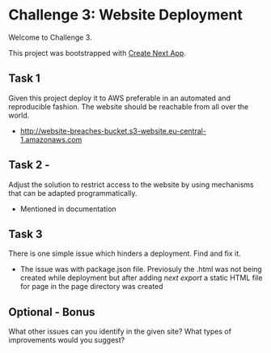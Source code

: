 # Challenge 3: Website Deployment

Welcome to Challenge 3.

This project was bootstrapped with [Create Next App](https://github.com/segmentio/create-next-app).

## Task 1 

Given this project deploy it to AWS preferable in an automated and reproducible fashion. The website should be reachable from all over the world.

* http://website-breaches-bucket.s3-website.eu-central-1.amazonaws.com
## Task 2 -  

Adjust the solution to restrict access to the website by using mechanisms that can be adapted programmatically.

* Mentioned in documentation

## Task 3  

There is one simple issue which hinders a deployment. Find and fix it. 

* The issue was with package.json file. Previosuly the .html was not being created while deployment but after adding *next export*  a static HTML file for page in the page directory was created

## Optional - Bonus

What other issues can you identify in the given site? What types of improvements would you suggest?
